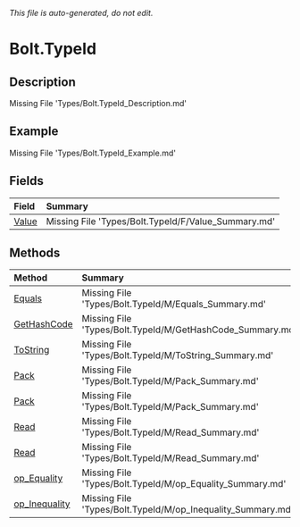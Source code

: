 *This file is auto-generated, do not edit.*

# Bolt.TypeId
## Description
Missing File 'Types/Bolt.TypeId_Description.md'
## Example
Missing File 'Types/Bolt.TypeId_Example.md'
## Fields
| Field | Summary |
|:-----|:--------|
|[Value](Bolt.TypeId/F/Value.md)|Missing File 'Types/Bolt.TypeId/F/Value_Summary.md'|
## Methods
| Method | Summary |
|:-----|:--------|
|[Equals](Bolt.TypeId/M/Equals.md)|Missing File 'Types/Bolt.TypeId/M/Equals_Summary.md'|
|[GetHashCode](Bolt.TypeId/M/GetHashCode.md)|Missing File 'Types/Bolt.TypeId/M/GetHashCode_Summary.md'|
|[ToString](Bolt.TypeId/M/ToString.md)|Missing File 'Types/Bolt.TypeId/M/ToString_Summary.md'|
|[Pack](Bolt.TypeId/M/Pack.md)|Missing File 'Types/Bolt.TypeId/M/Pack_Summary.md'|
|[Pack](Bolt.TypeId/M/Pack.md)|Missing File 'Types/Bolt.TypeId/M/Pack_Summary.md'|
|[Read](Bolt.TypeId/M/Read.md)|Missing File 'Types/Bolt.TypeId/M/Read_Summary.md'|
|[Read](Bolt.TypeId/M/Read.md)|Missing File 'Types/Bolt.TypeId/M/Read_Summary.md'|
|[op_Equality](Bolt.TypeId/M/op_Equality.md)|Missing File 'Types/Bolt.TypeId/M/op_Equality_Summary.md'|
|[op_Inequality](Bolt.TypeId/M/op_Inequality.md)|Missing File 'Types/Bolt.TypeId/M/op_Inequality_Summary.md'|
